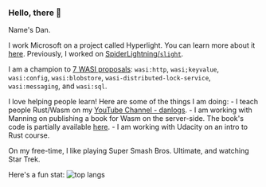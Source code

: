 ### Hello, there 👋

Name's Dan.

I work Microsoft on a project called Hyperlight. You can learn more about it [here](https://youtu.be/Tz2SOjKZwVA?feature=shared). Previously, I worked on [SpiderLightning/`slight`](https://github.com/deislabs/spiderlightning).

I am a champion to [7 WASI proposals](https://github.com/WebAssembly/WASI/blob/main/Proposals.md): `wasi:http`, `wasi;keyvalue`, `wasi:config`, `wasi:blobstore`, `wasi-distributed-lock-service`, `wasi:messaging`, and `wasi:sql`.

I love helping people learn! Here are some of the things I am doing:
    - I teach people Rust/Wasm on my [YouTube Channel - danlogs](https://www.youtube.com/c/danlogs).
    - I am working with Manning on publishing a book for Wasm on the server-side. The book's code is partially available [here](https://github.com/danbugs/serverside-wasm-book-code).
    - I am working with Udacity on an intro to Rust course.

On my free-time, I like playing Super Smash Bros. Ultimate, and watching Star Trek.

Here's a fun stat:
![top langs](https://github-readme-stats.vercel.app/api/top-langs/?username=danbugs&hide=css,html,shell,plpgsql&theme=merko&langs_count=8&layout=compact)